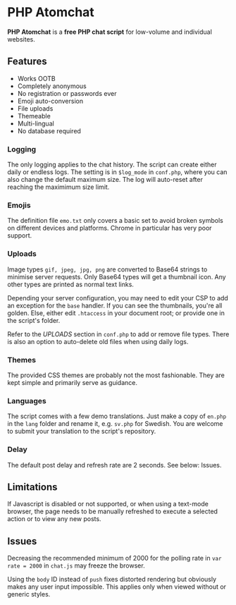 # PHP Atomchat

**PHP Atomchat** is a **free PHP chat script** for low-volume and individual websites.

## Features
- Works OOTB
- Completely anonymous
- No registration or passwords ever
- Emoji auto-conversion
- File uploads
- Themeable
- Multi-lingual
- No database required

### Logging

The only logging applies to the chat history. The script can create either daily or endless logs. The setting is in `$log_mode` in `conf.php`, where you can also change the default maximum size. The log will auto-reset after reaching the maximimum size limit.

### Emojis

The definition file `emo.txt` only covers a basic set to avoid broken symbols on different devices and platforms. Chrome in particular has very poor support.

### Uploads

Image types `gif, jpeg, jpg, png` are converted to Base64 strings to minimise server requests. Only Base64 types will get a thumbnail icon. Any other types are printed as normal text links.

Depending your server configuration, you may need to edit your CSP to add an exception for the `base` handler. If you can see the thumbnails, you're all golden. Else, either edit `.htaccess` in your document root; or provide one in the script's folder.

Refer to the *UPLOADS* section in `conf.php` to add or remove file types. There is also an option to auto-delete old files when using daily logs.

### Themes

The provided CSS themes are probably not the most fashionable. They are kept simple and primarily serve as guidance.

### Languages

The script comes with a few demo translations. Just make a copy of `en.php` in the `lang` folder and rename it, e.g. `sv.php` for Swedish. You are welcome to submit your translation to the script's repository.

### Delay

The default post delay and refresh rate are 2 seconds. See below: Issues.

## Limitations

If Javascript is disabled or not supported, or when using a text-mode browser, the page needs to be manually refreshed to execute a selected action or to view any new posts. 

## Issues

Decreasing the recommended minimum of 2000 for the polling rate in `var rate = 2000` in `chat.js` may freeze the browser.

Using the `body` ID instead of `push` fixes distorted rendering but obviously makes any user input impossible. This applies only when viewed without or generic styles.
